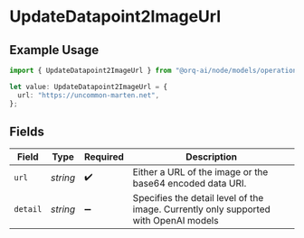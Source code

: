 # UpdateDatapoint2ImageUrl

## Example Usage

```typescript
import { UpdateDatapoint2ImageUrl } from "@orq-ai/node/models/operations";

let value: UpdateDatapoint2ImageUrl = {
  url: "https://uncommon-marten.net",
};
```

## Fields

| Field                                                                                | Type                                                                                 | Required                                                                             | Description                                                                          |
| ------------------------------------------------------------------------------------ | ------------------------------------------------------------------------------------ | ------------------------------------------------------------------------------------ | ------------------------------------------------------------------------------------ |
| `url`                                                                                | *string*                                                                             | :heavy_check_mark:                                                                   | Either a URL of the image or the base64 encoded data URI.                            |
| `detail`                                                                             | *string*                                                                             | :heavy_minus_sign:                                                                   | Specifies the detail level of the image. Currently only supported with OpenAI models |